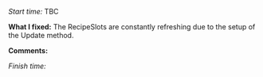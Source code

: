 
*Start time:* TBC

**What I fixed:**
The RecipeSlots are constantly refreshing due to the setup of the Update method.

**Comments:**

*Finish time:*